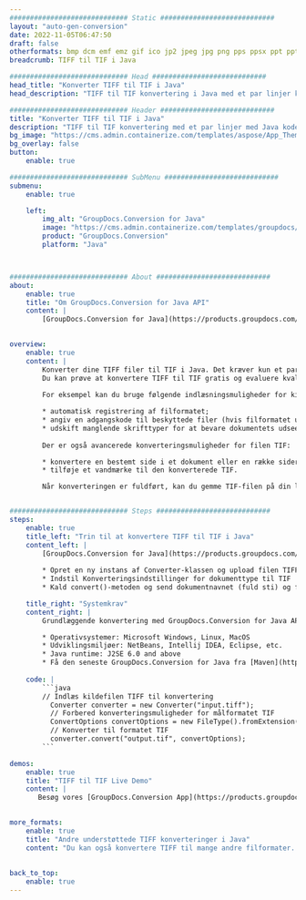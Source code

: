 ```yaml
---
############################# Static ############################
layout: "auto-gen-conversion"
date: 2022-11-05T06:47:50
draft: false
otherformats: bmp dcm emf emz gif ico jp2 jpeg jpg png pps ppsx ppt pptx psb psd svg svgz tga tif tiff webp wmf wmz
breadcrumb: TIFF til TIF i Java

############################# Head ############################
head_title: "Konverter TIFF til TIF i Java"
head_description: "TIFF til TIF konvertering i Java med et par linjer kode. Konverter over 160 filformater ved hjælp af GroupDocs dokumentkonverterings-API for Java"

############################# Header ############################
title: "Konverter TIFF til TIF i Java"
description: "TIFF til TIF konvertering med et par linjer med Java kode"
bg_image: "https://cms.admin.containerize.com/templates/aspose/App_Themes/V3/images/bg/header1.png"
bg_overlay: false
button:
    enable: true

############################# SubMenu ############################
submenu:
    enable: true

    left:
        img_alt: "GroupDocs.Conversion for Java"
        image: "https://cms.admin.containerize.com/templates/groupdocs/images/product-logos/90x90-noborder/groupdocs-conversion-java.png"
        product: "GroupDocs.Conversion"
        platform: "Java"



############################# About ############################
about:
    enable: true
    title: "Om GroupDocs.Conversion for Java API"
    content: |
        [GroupDocs.Conversion for Java](https://products.groupdocs.com/conversion/java/) er en avanceret filformatkonverterings-API til konvertering mellem populære billed- og dokumentformater såsom Microsoft Office, OpenDocument, PDF, HTML, e-mail, CAD. og meget mere med blot et par linjer kode. Den native API registrerer automatisk formaterne af de originale dokumenter og tilbyder mange muligheder for at tilpasse de konverterede dokumenter. Sammen med funktionen til at udtrække information fra et dokument, understøtter den også caching af konverteringsresultaterne til den lokale disk som standard. Enhver form for cachelagring kan dog understøttes ved at implementere de passende grænseflader - Amazon S3, Dropbox, Google Drive, Windows Azure, Reddis eller andre.
    

overview:
    enable: true
    content: |
        Konverter dine TIFF filer til TIF i Java. Det kræver kun et par linjer med Java kode på enhver platform efter eget valg, såsom Windows, Linux, macOS.
        Du kan prøve at konvertere TIFF til TIF gratis og evaluere kvaliteten af ​​konverteringsresultaterne. Sammen med simple filkonverteringsscripts kan du prøve mere sofistikerede muligheder for at indlæse TIFF-kildefilen og gemme TIF-outputtet. 
        
        For eksempel kan du bruge følgende indlæsningsmuligheder for kilden TIFF:

        * automatisk registrering af filformatet;
        * angiv en adgangskode til beskyttede filer (hvis filformatet understøtter det);
        * udskift manglende skrifttyper for at bevare dokumentets udseende.
        
        Der er også avancerede konverteringsmuligheder for filen TIF:

        * konvertere en bestemt side i et dokument eller en række sider;
        * tilføje et vandmærke til den konverterede TIF.

        Når konverteringen er fuldført, kan du gemme TIF-filen på din lokale filsti eller på et tredjepartslager såsom FTP, Amazon S3, Google Drive, Dropbox osv. Bemærk venligst - for at konvertere TIFF til TIF, behøver du ikke installere yderligere software, såsom MS Office, Open Office, Adobe Acrobat Reader osv.


############################# Steps ############################
steps:
    enable: true
    title_left: "Trin til at konvertere TIFF til TIF i Java"
    content_left: |
        [GroupDocs.Conversion for Java](https://products.groupdocs.com/conversion/java/) giver udviklere mulighed for nemt at konvertere TIFF fil til TIF med et par linjer kode.
        
        * Opret en ny instans af Converter-klassen og upload filen TIFF med den fulde sti
        * Indstil Konverteringsindstillinger for dokumenttype til TIF
        * Kald convert()-metoden og send dokumentnavnet (fuld sti) og formatet (TIF) som en parameter

    title_right: "Systemkrav"
    content_right: |
        Grundlæggende konvertering med GroupDocs.Conversion for Java API kan udføres med blot et par linjer kode. Vores API'er understøttes på alle større platforme og operativsystemer. Før du udfører koden nedenfor, skal du sørge for, at du har følgende forudsætninger installeret på dit system.

        * Operativsystemer: Microsoft Windows, Linux, MacOS
        * Udviklingsmiljøer: NetBeans, Intellij IDEA, Eclipse, etc.
        * Java runtime: J2SE 6.0 and above
        * Få den seneste GroupDocs.Conversion for Java fra [Maven](https://repository.groupdocs.com/webapp/#/artifacts/browse/tree/General/repo/com/groupdocs/groupdocs-conversion)
         
    code: |
        ```java    
        // Indlæs kildefilen TIFF til konvertering
          Converter converter = new Converter("input.tiff");
          // Forbered konverteringsmuligheder for målformatet TIF
          ConvertOptions convertOptions = new FileType().fromExtension("tif").getConvertOptions();
          // Konverter til formatet TIF
          converter.convert("output.tif", convertOptions);
        ```

demos:
    enable: true
    title: "TIFF til TIF Live Demo"
    content: |
       Besøg vores [GroupDocs.Conversion App](https://products.groupdocs.app/conversion/family) websted, og prøv TIFF til TIF konvertering nu. Den gratis demo har følgende fordele
          

more_formats:
    enable: true
    title: "Andre understøttede TIFF konverteringer i Java"
    content: "Du kan også konvertere TIFF til mange andre filformater. Se venligst listen nedenfor."
       
       
back_to_top:
    enable: true
---
```

